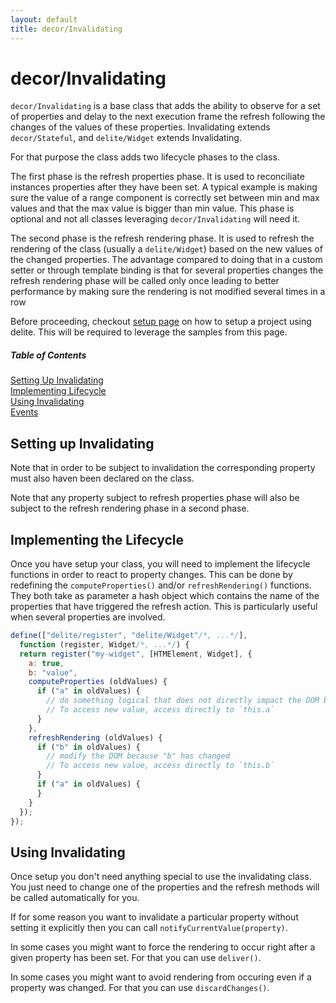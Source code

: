 ```yaml
---
layout: default
title: decor/Invalidating
---
```


# decor/Invalidating

`decor/Invalidating` is a base class that adds the ability to observe for a set of properties and
delay to the next execution frame the refresh following the changes of the values of these properties.
Invalidating extends `decor/Stateful`, and `delite/Widget` extends Invalidating.

For that purpose the class adds two lifecycle phases to the class.

The first phase is the refresh properties phase. It is used to reconciliate instances properties after they have been
set. A typical example is making sure the value of a range component is correctly set between min and max values and 
that the max value is bigger than min value. This phase is optional and not all classes leveraging `decor/Invalidating`
will need it.

The second phase is the refresh rendering phase. It is used to refresh the rendering of the class (usually a 
`delite/Widget`) based on the new values of the changed properties. The advantage compared to doing that in a custom setter
or through template binding is that for several properties changes the refresh rendering phase will be called only once
leading to better performance by making sure the rendering is not modified several times in a row

Before proceeding, checkout [setup page](setup.html) on how to setup a project using delite. This will be required to leverage the samples from this page.

##### Table of Contents
[Setting Up Invalidating](#setting)  
[Implementing Lifecycle](#implementing)  
[Using Invalidating](#using)  
[Events](#events)

<a name="setting"></a>
## Setting up Invalidating

Note that in order to be subject to invalidation the corresponding property must also haven been declared on the class.

Note that any property subject to refresh properties phase will also be subject to the refresh rendering phase in a 
second phase.

<a name="implementing"></a>
## Implementing the Lifecycle

Once you have setup your class, you will need to implement the lifecycle functions in order to react to property changes.
This can be done by redefining the `computeProperties()` and/or `refreshRendering()` functions. They both take as 
parameter a hash object which contains the name of the properties that have triggered the refresh action. This is 
particularly useful when several properties are involved.

```js
define(["delite/register", "delite/Widget"/*, ...*/], 
  function (register, Widget/*, ...*/) {
  return register("my-widget", [HTMElement, Widget], {
    a: true,
    b: "value",
    computeProperties (oldValues) {
      if ("a" in oldValues) {
        // do something logical that does not directly impact the DOM because "a" has changed
        // To access new value, access directly to `this.a`
      }
    },
    refreshRendering (oldValues) {
      if ("b" in oldValues) {
        // modify the DOM because "b" has changed
        // To access new value, access directly to `this.b`
      }
      if ("a" in oldValues) {
      }
    }
  });
});
```

<a name="using"></a>
## Using Invalidating

Once setup you don't need anything special to use the invalidating class. You just need to change one of the properties
and the refresh methods will be called automatically for you.

If for some reason you want to invalidate a particular property without setting it explicitly then you can call `notifyCurrentValue(property)`.

In some cases you might want to force the rendering to occur right after a given property has been set. For that you can
use `deliver()`.

In some cases you might want to avoid rendering from occuring even if a property was changed. For that you can use `discardChanges()`.
